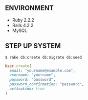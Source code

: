 ## ENVIRONMENT

* Ruby 2.2.2
* Rails 4.2.2
* MySQL

## STEP UP SYSTEM

``` shell
$ rake db:create db:migrate db:seed
```

``` ruby
User.create(
  email: "yourname@example.com",
  username: "yourname",
  password: "password",
  password_confirmation: "password",
  activation: true
)
```
